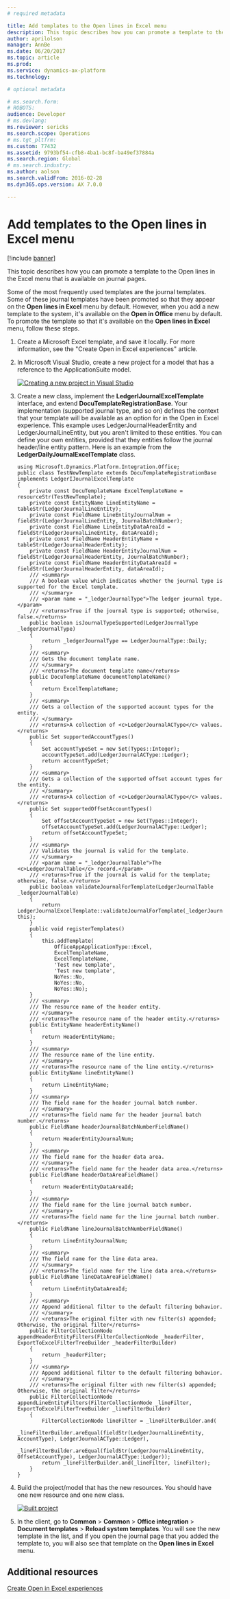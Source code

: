 ```yaml
---
# required metadata

title: Add templates to the Open lines in Excel menu
description: This topic describes how you can promote a template to the Open lines in the Excel menu that is available on journal pages.
author: aprilolson
manager: AnnBe
ms.date: 06/20/2017
ms.topic: article
ms.prod: 
ms.service: dynamics-ax-platform
ms.technology: 

# optional metadata

# ms.search.form: 
# ROBOTS: 
audience: Developer
# ms.devlang: 
ms.reviewer: sericks
ms.search.scope: Operations
# ms.tgt_pltfrm: 
ms.custom: 77432
ms.assetid: 9793bf54-cfb8-4ba1-bc8f-ba49ef37884a
ms.search.region: Global
# ms.search.industry: 
ms.author: aolson
ms.search.validFrom: 2016-02-28
ms.dyn365.ops.version: AX 7.0.0

---
```


# Add templates to the Open lines in Excel menu

[!include [banner](../includes/banner.md)]

This topic describes how you can promote a template to the Open lines in the Excel menu that is available on journal pages.

Some of the most frequently used templates are the journal templates. Some of these journal templates have been promoted so that they appear on the **Open lines in Excel** menu by default. However, when you add a new template to the system, it's available on the **Open in Office** menu by default. To promote the template so that it's available on the **Open lines in Excel** menu, follow these steps.

1.  Create a Microsoft Excel template, and save it locally. For more information, see the "Create Open in Excel experiences" article.

2.  In Microsoft Visual Studio, create a new project for a model that has a reference to the ApplicationSuite model. 

       [![Creating a new project in Visual Studio](./media/110-1024x523.png)](./media/110.png)

3.  Create a new class, implement the **LedgerIJournalExcelTemplate** interface, and extend **DocuTemplateRegistrationBase**. Your implementation (supported journal type, and so on) defines the context that your template will be available as an option for in the Open in Excel experience. This example uses LedgerJournalHeaderEntity and LedgerJournalLineEntity, but you aren't limited to these entities. You can define your own entities, provided that they entities follow the journal header/line entity pattern. Here is an example from the **LedgerDailyJournalExcelTemplate** class.

	```xpp
	using Microsoft.Dynamics.Platform.Integration.Office;  
	public class TestNewTemplate extends DocuTemplateRegistrationBase implements LedgerIJournalExcelTemplate
	{
		private const DocuTemplateName ExcelTemplateName = resourceStr(TestNewTemplate);
		private const EntityName LineEntityName = tableStr(LedgerJournalLineEntity);
		private const FieldName LineEntityJournalNum = fieldStr(LedgerJournalLineEntity, JournalBatchNumber);
		private const FieldName LineEntityDataAreaId = fieldStr(LedgerJournalLineEntity, dataAreaId);
		private const FieldName HeaderEntityName = tableStr(LedgerJournalHeaderEntity);
		private const FieldName HeaderEntityJournalNum = fieldStr(LedgerJournalHeaderEntity, JournalBatchNumber);
		private const FieldName HeaderEntityDataAreaId = fieldStr(LedgerJournalHeaderEntity, dataAreaId);
		/// <summary>
		/// A boolean value which indicates whether the journal type is supported for the Excel template.
		/// </summary>
		/// <param name = "_ledgerJournalType">The ledger journal type.</param>
		/// <returns>True if the journal type is supported; otherwise, false.</returns>
		public boolean isJournalTypeSupported(LedgerJournalType _ledgerJournalType)
		{
			return _ledgerJournalType == LedgerJournalType::Daily;
		}
		/// <summary>
		/// Gets the document template name.
		/// </summary>
		/// <returns>The document template name</returns>
		public DocuTemplateName documentTemplateName()
		{
			return ExcelTemplateName;
		}
		/// <summary>
		/// Gets a collection of the supported account types for the entity.
		/// </summary>
		/// <returns>A collection of <c>LedgerJournalACType</c> values.</returns>
		public Set supportedAccountTypes()
		{
			Set accountTypeSet = new Set(Types::Integer);
			accountTypeSet.add(LedgerJournalACType::Ledger);
			return accountTypeSet;
		}
		/// <summary>
		/// Gets a collection of the supported offset account types for the entity.
		/// </summary>
		/// <returns>A collection of <c>LedgerJournalACType</c> values.</returns>
		public Set supportedOffsetAccountTypes()
		{
			Set offsetAccountTypeSet = new Set(Types::Integer);
			offsetAccountTypeSet.add(LedgerJournalACType::Ledger);
			return offsetAccountTypeSet;
		}
		/// <summary>
		/// Validates the journal is valid for the template.
		/// </summary>
		/// <param name = "_ledgerJournalTable">The <c>LedgerJournalTable</c> record.</param>
		/// <returns>True if the journal is valid for the template; otherwise, false.</returns>
		public boolean validateJournalForTemplate(LedgerJournalTable _ledgerJournalTable)
		{
			return LedgerJournalExcelTemplate::validateJournalForTemplate(_ledgerJournalTable, this);
		}
		public void registerTemplates()
		{
			this.addTemplate(
				OfficeAppApplicationType::Excel,
				ExcelTemplateName,
				ExcelTemplateName,
				'Test new template',
				'Test new template',
				NoYes::No,
				NoYes::No,
				NoYes::No);
		}
		/// <summary>
		/// The resource name of the header entity.
		/// </summary>
		/// <returns>The resource name of the header entity.</returns>
		public EntityName headerEntityName()
		{
			return HeaderEntityName;
		}
		/// <summary>
		/// The resource name of the line entity.
		/// </summary>
		/// <returns>The resource name of the line entity.</returns>
		public EntityName lineEntityName()
		{
			return LineEntityName;
		}
		/// <summary>
		/// The field name for the header journal batch number.
		/// </summary>
		/// <returns>The field name for the header journal batch number.</returns>
		public FieldName headerJournalBatchNumberFieldName()
		{
			return HeaderEntityJournalNum;
		}
		/// <summary>
		/// The field name for the header data area.
		/// </summary>
		/// <returns>The field name for the header data area.</returns>
		public FieldName headerDataAreaFieldName()
		{
			return HeaderEntityDataAreaId;
		}
		/// <summary>
		/// The field name for the line journal batch number.
		/// </summary>
		/// <returns>The field name for the line journal batch number.</returns>
		public FieldName lineJournalBatchNumberFieldName()
		{
			return LineEntityJournalNum;
		}
		/// <summary>
		/// The field name for the line data area.
		/// </summary>
		/// <returns>The field name for the line data area.</returns>
		public FieldName lineDataAreaFieldName()
		{
			return LineEntityDataAreaId;
		}
		/// <summary>
		/// Append additional filter to the default filtering behavior.
		/// </summary>
		/// <returns>The original filter with new filter(s) appended; Otherwise, the original filter</returns>
		public FilterCollectionNode appendHeaderEntityFilters(FilterCollectionNode _headerFilter, ExportToExcelFilterTreeBuilder _headerFilterBuilder)
		{
			return _headerFilter;
		}
		/// <summary>
		/// Append additional filter to the default filtering behavior.
		/// </summary>
		/// <returns>The original filter with new filter(s) appended; Otherwise, the original filter</returns>
		public FilterCollectionNode appendLineEntityFilters(FilterCollectionNode _lineFilter, ExportToExcelFilterTreeBuilder _lineFilterBuilder)
		{
			FilterCollectionNode lineFilter = _lineFilterBuilder.and(
			_lineFilterBuilder.areEqual(fieldStr(LedgerJournalLineEntity, AccountType), LedgerJournalACType::Ledger),
			_lineFilterBuilder.areEqual(fieldStr(LedgerJournalLineEntity, OffsetAccountType), LedgerJournalACType::Ledger));
			return _lineFilterBuilder.and(_lineFilter, lineFilter);
		}
	}
	```

4.  Build the project/model that has the new resources. You should have one new resource and one new class. 

       [![Built project](./media/22.png)](./media/22.png)

5.  In the client, go to **Common** &gt; **Common** &gt; **Office integration** &gt; **Document templates** &gt; **Reload system templates**. You will see the new template in the list, and if you open the journal page that you added the template to, you will also see that template on the **Open lines in Excel** menu.


Additional resources
--------

[Create Open in Excel experiences](../office-integration/office-integration-edit-excel.md)



